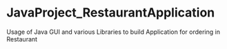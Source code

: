 # JavaProject_RestaurantApplication
Usage of Java GUI and various Libraries to build Application for ordering in Restaurant 
